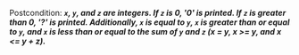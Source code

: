 Postcondition: ***`x`, `y`, and `z` are integers. If `z` is 0, '0' is printed. If `z` is greater than 0, '?' is printed. Additionally, `x` is equal to `y`, `x` is greater than or equal to `y`, and `x` is less than or equal to the sum of `y` and `z` (x = y, x >= y, and x <= y + z).***
